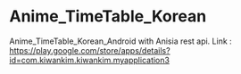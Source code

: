 # Anime_TimeTable_Korean
Anime_TimeTable_Korean_Android with Anisia rest api.
Link : https://play.google.com/store/apps/details?id=com.kiwankim.kiwankim.myapplication3
